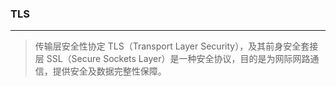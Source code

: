 ### TLS

---

>传输层安全性协定 TLS（Transport Layer Security），及其前身安全套接层 SSL（Secure Sockets Layer）是一种安全协议，目的是为网际网路通信，提供安全及数据完整性保障。

























































































